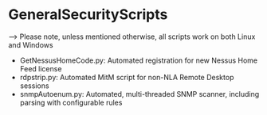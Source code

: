 # GeneralSecurityScripts
--> Please note, unless mentioned otherwise, all scripts work on both Linux and Windows
* GetNessusHomeCode.py: Automated registration for new Nessus Home Feed license
* rdpstrip.py: Automated MitM script for non-NLA Remote Desktop sessions
* snmpAutoenum.py: Automated, multi-threaded SNMP scanner, including parsing with configurable rules

